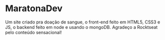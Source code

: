 # MaratonaDev
Um site criado pra doação de sangue, o front-end feito em HTML5, CSS3 e JS, o backend feito em node e usando o mongoDB. Agradeço a Rocktseat pelo conteúdo sensacional!
